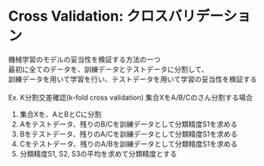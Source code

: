 # Cross Validation: クロスバリデーション

機械学習のモデルの妥当性を検証する方法の一つ<br>
最初に全てのデータを、訓練データとテストデータに分割して、<br>
訓練データを用いて学習を行い、テストデータを用いて学習の妥当性を検証する<br>
<br>
Ex. K分割交差確認(k-fold cross validation)
集合XをA/B/Cのさん分割する場合

1. 集合Xを、AとBとCに分割
2. Aをテストデータ、残りのB/Cを訓練データとして分類精度S1を求める
3. Bをテストデータ、残りのA/Cを訓練データとして分類精度S1を求める
4. Cをテストデータ、残りのA/Bを訓練データとして分類精度S1を求める
5. 分類精度S1, S2, S3の平均を求めて分類精度とする